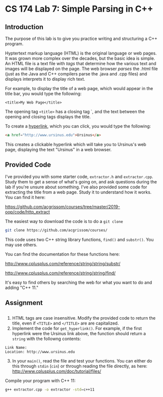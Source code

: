 # CS 174 Lab 7: Simple Parsing in C++

## Introduction

The purpose of this lab is to give you practice writing and structuring a C++ program.

Hyptertext markup language (HTML) is the original language or web pages.  It was grown more complex over the decades, but the basic idea is simple.  An HTML file is a text file with *tags* that determine how the various text and images will be displayed on the page.  The web browser _parses_ the .html file (just as the Java and C++ compilers parse the .java and .cpp files) and displays interprets it to display rich text.

For example, to display the title of a web page, which would appear in the title bar, you would type the following:

```php+HTML
<title>My Web Page</title>
```

The opening tag `<title>` has a closing tag `</title>, and the text between the opening and closing tags displays the title.

To create a [hyperlink](), which you can click, you would type the following:

```html
<a href="http://www.ursinus.edu">Ursinus</a>
```

This creates a clickable hyperlink which will take you to Ursinus's web page, displaying the text "Ursinus" in a web browser.

## Provided Code

I've provided you with some starter code, `extractor.h` and `extractor.cpp`.  Study them to get a sense of what's going on, and ask questions during the lab if you're unsure about something.  I've also provided some code for extracting the title from a web page.  Study it to understand how it works.  You can find it here:

https://github.com/acgrissom/courses/tree/master/2019-oop/code/http_extract

The easiest way to download the code is to do a `git clone`

```bash
git clone https://github.com/acgrissom/courses/
```



This code uses two C++ string library functions, `find()` and `substr()`.  You may use others.

You can find the documentation for these functions here:

http://www.cplusplus.com/reference/string/string/substr/

http://www.cplusplus.com/reference/string/string/find/

It's easy to find others by searching the web for what you want to do and adding "C++ 11."

## Assignment

## 

1. HTML tags are case insensitive.  Modify the provided code to return the title, even if `<TITLE>` and `</TITLE>` are are capitalized.
2. Implement the code for `get_hyperlink()`.  For example, if the first hyperlink were the Ursinus link above, the function should return a `string` with the followng contents:

```
Link Name:
Location: http://www.ursinus.edu
```

3. In your `main()`, read the file and test your functions.  You can either do this through `stdin` (`cin`) or through reading the file directly, as here: http://www.cplusplus.com/doc/tutorial/files/

Compile your program with C++ 11:

```bash
g++ extractor.cpp -o extractor -std=c++11
```

